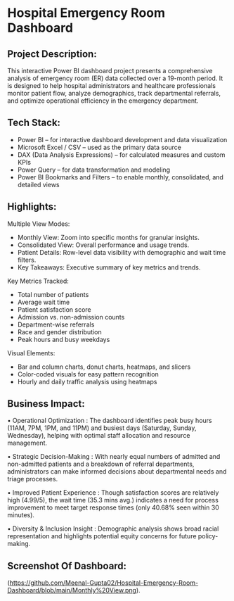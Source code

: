 # Hospital Emergency Room Dashboard 

## Project Description:
This interactive Power BI dashboard project presents a comprehensive analysis of emergency room (ER) data collected over a 19-month period. It is designed to help hospital administrators and healthcare professionals monitor patient flow, analyze demographics, track departmental referrals, and optimize operational efficiency in the emergency department.

## Tech Stack:
- Power BI – for interactive dashboard development and data visualization
- Microsoft Excel / CSV – used as the primary data source
- DAX (Data Analysis Expressions) – for calculated measures and custom KPIs
- Power Query – for data transformation and modeling
- Power BI Bookmarks and Filters – to enable monthly, consolidated, and detailed views

## Highlights:
Multiple View Modes:
- Monthly View: Zoom into specific months for granular insights.
- Consolidated View: Overall performance and usage trends.
- Patient Details: Row-level data visibility with demographic and wait time filters.
-	Key Takeaways: Executive summary of key metrics and trends.

Key Metrics Tracked:
- Total number of patients
- Average wait time
- Patient satisfaction score
- Admission vs. non-admission counts
- Department-wise referrals
- Race and gender distribution
- Peak hours and busy weekdays

Visual Elements:
- Bar and column charts, donut charts, heatmaps, and slicers
- Color-coded visuals for easy pattern recognition
- Hourly and daily traffic analysis using heatmaps

## Business Impact:
• Operational Optimization : The dashboard identifies peak busy hours (11AM, 7PM, 1PM, and 11PM) and busiest days (Saturday, Sunday, Wednesday), helping with optimal staff allocation and resource management.

• Strategic Decision-Making : With nearly equal numbers of admitted and non-admitted patients and a breakdown of referral departments, administrators can make informed decisions about departmental needs and triage processes.

• Improved Patient Experience : Though satisfaction scores are relatively high (4.99/5), the wait time (35.3 mins avg.)  indicates a need for process improvement to meet target response times (only 40.68% seen within 30 minutes).

• Diversity & Inclusion Insight : Demographic analysis shows broad racial representation and highlights potential equity concerns for future policy-making.

## Screenshot Of Dashboard: 
(https://github.com/Meenal-Gupta02/Hospital-Emergency-Room-Dashboard/blob/main/Monthly%20View.png).



